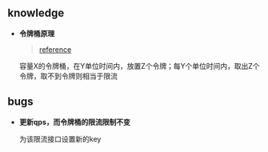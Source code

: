 ## knowledge

- **令牌桶原理**

  > [reference](https://www.cnblogs.com/bossma/p/15659708.html)

  容量X的令牌桶，在Y单位时间内，放置Z个令牌；每Y个单位时间内，取出Z个令牌，取不到令牌则相当于限流

  

  

## bugs

- **更新qps，而令牌桶的限流限制不变**

  为该限流接口设置新的key
